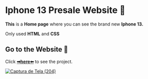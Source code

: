 # **Iphone 13** Presale Website 📱


**This** is a **Home page** where you can see the brand new **Iphone 13.**
<br />

Only used **HTML** and **CSS**
<br />

## **Go to the Website** 🐋

Click **[➡here⬅](https://bumboobee.github.io/IphonePage/)** to see the project.
<br />

[![Captura de Tela (204)](https://user-images.githubusercontent.com/94147847/150436272-16ac0109-585b-4c17-95cb-1e5b03473d87.png)](https://bumboobee.github.io/IphonePage/)

